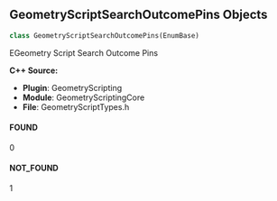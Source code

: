 ## GeometryScriptSearchOutcomePins Objects

```python
class GeometryScriptSearchOutcomePins(EnumBase)
```

EGeometry Script Search Outcome Pins

**C++ Source:**

- **Plugin**: GeometryScripting
- **Module**: GeometryScriptingCore
- **File**: GeometryScriptTypes.h

<a id="unreal.GeometryScriptSearchOutcomePins.FOUND"></a>

#### FOUND

0

<a id="unreal.GeometryScriptSearchOutcomePins.NOT_FOUND"></a>

#### NOT_FOUND

1

<a id="unreal.GeometryScriptContainmentOutcomePins"></a>
